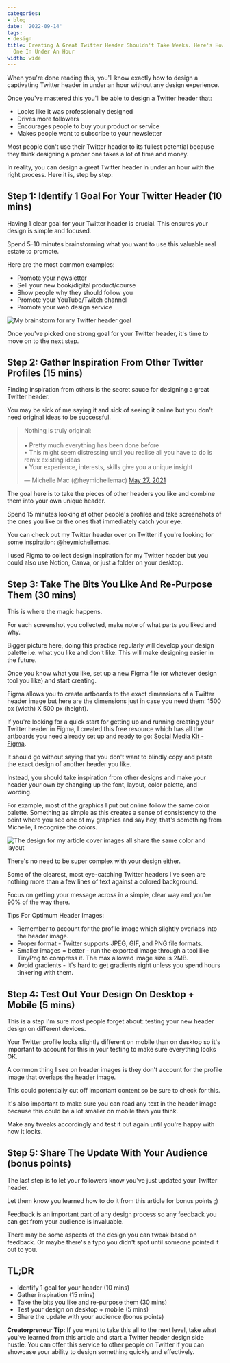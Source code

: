 ```yaml
---
categories:
- blog
date: '2022-09-14'
tags:
- design
title: Creating A Great Twitter Header Shouldn't Take Weeks. Here's How To Design
  One In Under An Hour
width: wide
---
```


When you're done reading this, you'll know exactly how to design a captivating Twitter header in under an hour without any design experience.

Once you've mastered this you'll be able to design a Twitter header that:
- Looks like it was professionally designed
- Drives more followers 
- Encourages people to buy your product or service
- Makes people want to subscribe to your newsletter 

Most people don't use their Twitter header to its fullest potential because they think designing a proper one takes a lot of time and money. 

In reality, you can design a great Twitter header in under an hour with the right process. Here it is, step by step:

## Step 1: Identify 1 Goal For Your Twitter Header (10 mins)

Having 1 clear goal for your Twitter header is crucial. This ensures your design is simple and focused.

Spend 5-10 minutes brainstorming what you want to use this valuable real estate to promote.

Here are the most common examples:
- Promote your newsletter
- Sell your new book/digital product/course
- Show people why they should follow you
- Promote your YouTube/Twitch channel
- Promote your web design service 

![My brainstorm for my Twitter header goal](/assets/images/2022/MXA22016/MXA22016-twitter-header-goals.png)

Once you've picked one strong goal for your Twitter header, it's time to move on to the next step.

## Step 2: Gather Inspiration From Other Twitter Profiles (15 mins)

Finding inspiration from others is the secret sauce for designing a great Twitter header.

You may be sick of me saying it and sick of seeing it online but you don't need original ideas to be successful.

<blockquote class="twitter-tweet"><p lang="en" dir="ltr">Nothing is truly original:<br><br>• Pretty much everything has been done before<br>• This might seem distressing until you realise all you have to do is remix existing ideas<br>• Your experience, interests, skills give you a unique insight</p>&mdash; Michelle Mac (@heymichellemac) <a href="https://twitter.com/heymichellemac/status/1397882791656886277?ref_src=twsrc%5Etfw">May 27, 2021</a></blockquote> <script async src="https://platform.twitter.com/widgets.js" charset="utf-8"></script>

The goal here is to take the pieces of other headers you like and combine them into your own unique header.

Spend 15 minutes looking at other people's profiles and take screenshots of the ones you like or the ones that immediately catch your eye.

You can check out my Twitter header over on Twitter if you're looking for some inspiration: [@heymichellemac](https://twitter.com/heymichellemac).

I used Figma to collect design inspiration for my Twitter header but you could also use Notion, Canva, or just a folder on your desktop.

## Step 3: Take The Bits You Like And Re-Purpose Them (30 mins)

This is where the magic happens.

For each screenshot you collected, make note of what parts you liked and why. 

Bigger picture here, doing this practice regularly will develop your design palette i.e. what you like and don't like. This will make designing easier in the future.

Once you know what you like, set up a new Figma file (or whatever design tool you like) and start creating.

Figma allows you to create artboards to the exact dimensions of a Twitter header image but here are the dimensions just in case you need them: 1500 px (width) X 500 px (height).

If you're looking for a quick start for getting up and running creating your Twitter header in Figma, I created this free resource which has all the artboards you need already set up and ready to go: [Social Media Kit - Figma](https://heymichellemac.com/social-media-kit).

It should go without saying that you don't want to blindly copy and paste the exact design of another header you like.

Instead, you should take inspiration from other designs and make your header your own by changing up the font, layout, color palette, and wording.

For example, most of the graphics I put out online follow the same color palette. Something as simple as this creates a sense of consistency to the point where you see one of my graphics and say hey, that's something from Michelle, I recognize the colors.

![The design for my article cover images all share the same color and layout](/assets/images/2022/MXA22016/article-layouts.png)

There's no need to be super complex with your design either. 

Some of the clearest, most eye-catching Twitter headers I've seen are nothing more than a few lines of text against a colored background.

Focus on getting your message across in a simple, clear way and you're 90% of the way there.

Tips For Optimum Header Images:
- Remember to account for the profile image which slightly overlaps into the header image.
- Proper format - Twitter supports JPEG, GIF, and PNG file formats.
- Smaller images = better - run the exported image through a tool like TinyPng to compress it. The max allowed image size is 2MB.
- Avoid gradients - It's hard to get gradients right unless you spend hours tinkering with them. 

## Step 4: Test Out Your Design On Desktop + Mobile (5 mins)

This is a step I'm sure most people forget about: testing your new header design on different devices.

Your Twitter profile looks slightly different on mobile than on desktop so it's important to account for this in your testing to make sure everything looks OK.

A common thing I see on header images is they don't account for the profile image that overlaps the header image. 

This could potentially cut off important content so be sure to check for this.

It's also important to make sure you can read any text in the header image because this could be a lot smaller on mobile than you think.

Make any tweaks accordingly and test it out again until you're happy with how it looks.

## Step 5: Share The Update With Your Audience (bonus points)

The last step is to let your followers know you've just updated your Twitter header.

Let them know you learned how to do it from this article for bonus points ;)

Feedback is an important part of any design process so any feedback you can get from your audience is invaluable.

There may be some aspects of the design you can tweak based on feedback. Or maybe there's a typo you didn't spot until someone pointed it out to you.

## TL;DR
- Identify 1 goal for your header (10 mins)
- Gather inspiration (15 mins)
- Take the bits you like and re-purpose them (30 mins)
- Test your design on desktop + mobile (5 mins)
- Share the update with your audience (bonus points)

**Creatorpreneur Tip:** If you want to take this all to the next level, take what you've learned from this article and start a Twitter header design side hustle. You can offer this service to other people on Twitter if you can showcase your ability to design something quickly and effectively.